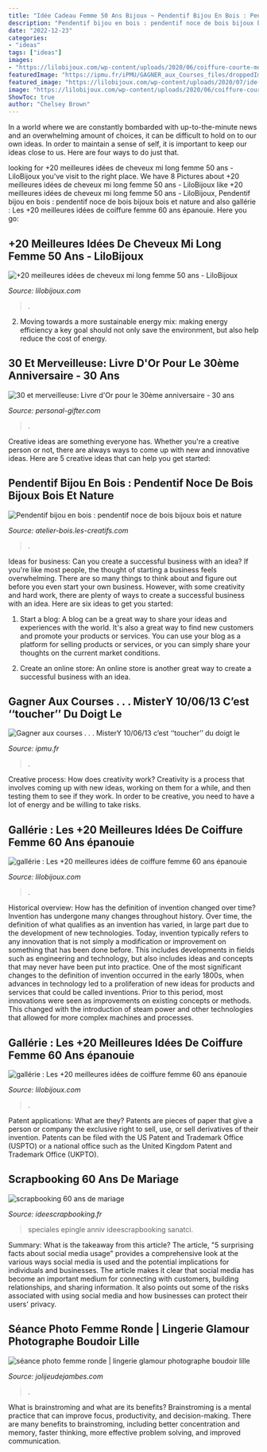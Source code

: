 ```yaml
---
title: "Idée Cadeau Femme 50 Ans Bijoux ~ Pendentif Bijou En Bois : Pendentif Noce De Bois Bijoux Bois Et Nature"
description: "Pendentif bijou en bois : pendentif noce de bois bijoux bois et nature"
date: "2022-12-23"
categories:
- "ideas"
tags: ["ideas"]
images:
- "https://lilobijoux.com/wp-content/uploads/2020/06/coiffure-courte-moderne-pour-femme-de-60-ans-coiffures.jpg"
featuredImage: "https://ipmu.fr/iPMU/GAGNER_aux_Courses_files/droppedImage.jpg"
featured_image: "https://lilobijoux.com/wp-content/uploads/2020/07/ide-coiffure-coupe-mi-courte-femme-50-ans-coupe-mi-longue-sur-1.jpg"
image: "https://lilobijoux.com/wp-content/uploads/2020/06/coiffure-courte-moderne-pour-femme-de-60-ans-coiffures.jpg"
ShowToc: true
author: "Chelsey Brown"
---
```



In a world where we are constantly bombarded with up-to-the-minute news and an overwhelming amount of choices, it can be difficult to hold on to our own ideas. In order to maintain a sense of self, it is important to keep our ideas close to us. Here are four ways to do just that.

	

		
looking for +20 meilleures idées de cheveux mi long femme 50 ans - LiloBijoux you've visit to the right place. We have 8 Pictures about +20 meilleures idées de cheveux mi long femme 50 ans - LiloBijoux like +20 meilleures idées de cheveux mi long femme 50 ans - LiloBijoux, Pendentif bijou en bois : pendentif noce de bois bijoux bois et nature and also gallérie : Les +20 meilleures idées de coiffure femme 60 ans épanouie. Here you go:
		
    
## +20 Meilleures Idées De Cheveux Mi Long Femme 50 Ans - LiloBijoux

<img loading=lazy src="https://lilobijoux.com/wp-content/uploads/2020/07/ide-coiffure-coupe-mi-courte-femme-50-ans-coupe-mi-longue-sur-1.jpg" onerror="this.onerror=null;this.src='https://tse1.mm.bing.net/th?id=OIP.0_-Nptp9MzIuIMUVW6antAHaKQ&amp;pid=15.1';" alt="+20 meilleures idées de cheveux mi long femme 50 ans - LiloBijoux">

_Source: lilobijoux.com_

>. 

	

2. Moving towards a more sustainable energy mix: making energy efficiency a key goal should not only save the environment, but also help reduce the cost of energy.

    
## 30 Et Merveilleuse: Livre D&#039;Or Pour Le 30ème Anniversaire - 30 Ans

<img loading=lazy src="https://images.personal-gifter.com/2020/03/30-et-merveilleuse-Livre-dOr-pour-le-30me-anniversaire-30-ans-Ide-cadeau-original-pour-femme-dcoration-danniversaire-livre-pour-les-flicitations-et-photos-des-invits-0.jpg" onerror="this.onerror=null;this.src='https://tse3.mm.bing.net/th?id=OIP.B5UJDvV8JWOmmKAkwVSFnwHaHa&amp;pid=15.1';" alt="30 et merveilleuse: Livre d&#039;Or pour le 30ème anniversaire - 30 ans">

_Source: personal-gifter.com_

>. 

	

Creative ideas are something everyone has. Whether you're a creative person or not, there are always ways to come up with new and innovative ideas. Here are 5 creative ideas that can help you get started: 

    
## Pendentif Bijou En Bois : Pendentif Noce De Bois Bijoux Bois Et Nature

<img loading=lazy src="https://atelier-bois.les-creatifs.com/photosarticles/pendentif_forme_coeur_photo_800.jpg" onerror="this.onerror=null;this.src='https://tse1.mm.bing.net/th?id=OIP.JuoBp2ZA9IxwtTDYKTX0aAHaHa&amp;pid=15.1';" alt="Pendentif bijou en bois : pendentif noce de bois bijoux bois et nature">

_Source: atelier-bois.les-creatifs.com_

>. 

	

Ideas for business: Can you create a successful business with an idea?
If you're like most people, the thought of starting a business feels overwhelming. There are so many things to think about and figure out before you even start your own business. However, with some creativity and hard work, there are plenty of ways to create a successful business with an idea. Here are six ideas to get you started:
1) Start a blog: A blog can be a great way to share your ideas and experiences with the world. It's also a great way to find new customers and promote your products or services. You can use your blog as a platform for selling products or services, or you can simply share your thoughts on the current market conditions.

2) Create an online store: An online store is another great way to create a successful business with an idea.

    
## Gagner Aux Courses . . . MisterY 10/06/13 C’est ‘‘toucher’’ Du Doigt Le

<img loading=lazy src="https://ipmu.fr/iPMU/GAGNER_aux_Courses_files/droppedImage.jpg" onerror="this.onerror=null;this.src='https://tse2.mm.bing.net/th?id=OIP.HaCitFby5y6Z-soG75xDQAHaEW&amp;pid=15.1';" alt="Gagner aux courses . . . MisterY 10/06/13 c’est ‘‘toucher’’ du doigt le">

_Source: ipmu.fr_

>. 

	

Creative process: How does creativity work?
Creativity is a process that involves coming up with new ideas, working on them for a while, and then testing them to see if they work. In order to be creative, you need to have a lot of energy and be willing to take risks.

    
## Gallérie : Les +20 Meilleures Idées De Coiffure Femme 60 Ans épanouie

<img loading=lazy src="https://lilobijoux.com/wp-content/uploads/2020/06/pingl-sur-tableau-de-visualisation.jpg" onerror="this.onerror=null;this.src='https://tse4.mm.bing.net/th?id=OIP.13AURYOz6rP4rRHpAjY9NgHaKS&amp;pid=15.1';" alt="gallérie : Les +20 meilleures idées de coiffure femme 60 ans épanouie">

_Source: lilobijoux.com_

>. 

	

Historical overview: How has the definition of invention changed over time?
Invention has undergone many changes throughout history. Over time, the definition of what qualifies as an invention has varied, in large part due to the development of new technologies. Today, invention typically refers to any innovation that is not simply a modification or improvement on something that has been done before. This includes developments in fields such as engineering and technology, but also includes ideas and concepts that may never have been put into practice.
One of the most significant changes to the definition of invention occurred in the early 1800s, when advances in technology led to a proliferation of new ideas for products and services that could be called inventions. Prior to this period, most innovations were seen as improvements on existing concepts or methods. This changed with the introduction of steam power and other technologies that allowed for more complex machines and processes.

    
## Gallérie : Les +20 Meilleures Idées De Coiffure Femme 60 Ans épanouie

<img loading=lazy src="https://lilobijoux.com/wp-content/uploads/2020/06/coiffure-courte-moderne-pour-femme-de-60-ans-coiffures.jpg" onerror="this.onerror=null;this.src='https://tse1.mm.bing.net/th?id=OIP.A9E5aQY98BkGt-18ApwBPgHaKS&amp;pid=15.1';" alt="gallérie : Les +20 meilleures idées de coiffure femme 60 ans épanouie">

_Source: lilobijoux.com_

>. 

	

Patent applications: What are they?
Patents are pieces of paper that give a person or company the exclusive right to sell, use, or sell derivatives of their invention. Patents can be filed with the US Patent and Trademark Office (USPTO) or a national office such as the United Kingdom Patent and Trademark Office (UKPTO).

    
## Scrapbooking 60 Ans De Mariage

<img loading=lazy src="http://www.ideescrapbooking.fr/images/scrapbooking-60-ans-de-mariage_9.jpg" onerror="this.onerror=null;this.src='https://tse2.mm.bing.net/th?id=OIP.YQBHJ2AO6vE0zedVvHv3CwHaHK&amp;pid=15.1';" alt="scrapbooking 60 ans de mariage">

_Source: ideescrapbooking.fr_

>speciales epingle anniv ideescrapbooking sanatci. 

	

Summary: What is the takeaway from this article?
The article, "5 surprising facts about social media usage" provides a comprehensive look at the various ways social media is used and the potential implications for individuals and businesses. The article makes it clear that social media has become an important medium for connecting with customers, building relationships, and sharing information. It also points out some of the risks associated with using social media and how businesses can protect their users' privacy.

    
## Séance Photo Femme Ronde | Lingerie Glamour Photographe Boudoir Lille

<img loading=lazy src="https://www.jolijeudejambes.com/wp-content/uploads/2017/11/28-11932-post/seance-photo-boudoir-femme-ronde-lingerie-glamour-photographe-lille-5.jpg" onerror="this.onerror=null;this.src='https://tse1.mm.bing.net/th?id=OIP.bzdGVxo35wUeODJ2W3nvRQHaE8&amp;pid=15.1';" alt="séance photo femme ronde | lingerie glamour photographe boudoir lille">

_Source: jolijeudejambes.com_

>. 

	

What is brainstroming and what are its benefits?
Brainstroming is a mental practice that can improve focus, productivity, and decision-making. There are many benefits to brainstroming, including better concentration and memory, faster thinking, more effective problem solving, and improved communication.

